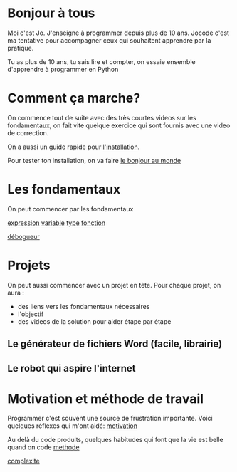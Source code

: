 # Bonjour à tous

Moi c'est Jo. J'enseigne à programmer depuis plus de 10 ans. Jocode c'est ma tentative pour accompagner ceux qui souhaitent
apprendre par la pratique.

Tu as plus de 10 ans, tu sais lire et compter, on essaie ensemble d'apprendre à programmer en Python


# Comment ça marche?

On commence tout de suite avec des très courtes videos sur les fondamentaux, on fait vite quelque exercice qui sont fournis avec une video de correction.

On a aussi un guide rapide pour [l'installation](installation).

Pour tester ton installation, on va faire [le bonjour au monde](fondamentaux/bonjour)

# Les fondamentaux

On peut commencer par les fondamentaux

[expression](fondamentaux/expression)
[variable](fondamentaux/variable)
[type](fondamentaux/type)
[fonction](fondamentaux/fonction)

[débogueur](fondamentaux/debogueur)

# Projets

On peut aussi commencer avec un projet en tête. Pour chaque projet, on aura :
- des liens vers les fondamentaux nécessaires
- l'objectif
- des videos de la solution pour aider étape par étape



## Le générateur de fichiers Word (facile, librairie)

## Le robot qui aspire l'internet

## 

# Motivation et méthode de travail

Programmer c'est souvent une source de frustration importante. Voici quelques réflexes qui m'ont aidé:
[motivation](motivation)

Au delà du code produits, quelques habitudes qui font que la vie est belle quand on code
[methode](methode)


[complexite](complexite)

